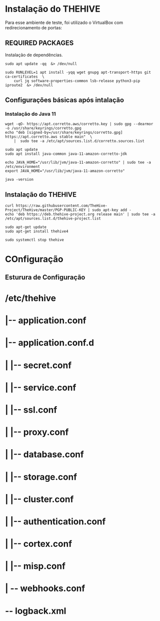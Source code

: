 
# Instalação do THEHIVE
Para esse ambiente de teste, foi utilizado o VirtualBox com redirecionamento de portas:
## REQUIRED PACKAGES
Instalação de dependências.

    sudo apt update -qq  &> /dev/null
    
    sudo RUNLEVEL=1 apt install -yqq wget gnupg apt-transport-https git ca-certificates  \
        curl jq software-properties-common lsb-release python3-pip iproute2  &> /dev/null

## Configurações básicas após intalação
### Instalação do Java 11

    wget -qO- https://apt.corretto.aws/corretto.key | sudo gpg --dearmor  -o /usr/share/keyrings/corretto.gpg
    echo "deb [signed-by=/usr/share/keyrings/corretto.gpg] https://apt.corretto.aws stable main"  \
        |  sudo tee -a /etc/apt/sources.list.d/corretto.sources.list
    
    sudo apt update
    sudo apt install java-common java-11-amazon-corretto-jdk
    
    echo JAVA_HOME="/usr/lib/jvm/java-11-amazon-corretto" | sudo tee -a /etc/environment 
    export JAVA_HOME="/usr/lib/jvm/java-11-amazon-corretto"
    
    java -version
    
## Instalação do THEHIVE

    curl https://raw.githubusercontent.com/TheHive-Project/TheHive/master/PGP-PUBLIC-KEY | sudo apt-key add -
    echo 'deb https://deb.thehive-project.org release main' | sudo tee -a /etc/apt/sources.list.d/thehive-project.list
    
    sudo apt-get update
    sudo apt-get install thehive4
    
    sudo systemctl stop thehive

# COnfiguração 
## Esturura de Configuração
# 
# /etc/thehive
# |-- application.conf
# |-- application.conf.d
# |   |-- secret.conf
# |   |-- service.conf
# |   |-- ssl.conf
# |   |-- proxy.conf
# |   |-- database.conf
# |   |-- storage.conf
# |   |-- cluster.conf
# |   |-- authentication.conf
# |   |-- cortex.conf
# |   |-- misp.conf
# |   -- webhooks.conf
# -- logback.xml
    
